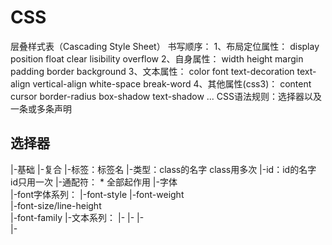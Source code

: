 # CSS
层叠样式表（Cascading Style Sheet）
书写顺序：
1、布局定位属性：
  display
  position
  float
  clear
  lisibility
  overflow
2、自身属性：
  width
  height
  margin
  padding
  border
  background
3、文本属性：
  color
  font
  text-decoration
  text-align
  vertical-align
  white-space
  break-word
4、其他属性(css3)：
  content
  cursor
  border-radius
  box-shadow
  text-shadow
  ...
CSS语法规则：选择器以及一条或多条声明
 ## 选择器
   |-基础
   |-复合
     |-标签：标签名
     |-类型：class的名字     class用多次
     |-id：id的名字          id只用一次
     |-通配符： * 全部起作用
   |-字体   
     |-font字体系列：
       |-font-style 
       |-font-weight  
       |-font-size/line-height  
       |-font-family
     |-文本系列：
       |-
       |-
       |-   
       |-
